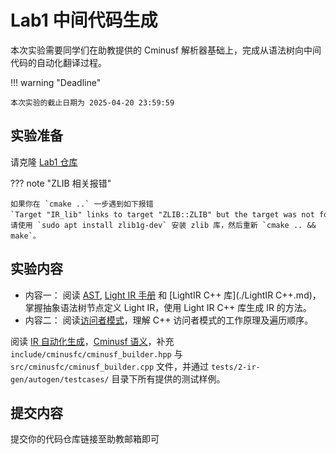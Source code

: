 

# Lab1 中间代码生成

本次实验需要同学们在助教提供的 Cminusf 解析器基础上，完成从语法树向中间代码的自动化翻译过程。

!!! warning "Deadline"

    本次实验的截止日期为 2025-04-20 23:59:59

## 实验准备

请克隆 [Lab1 仓库](https://github.com/USTC-Compiler-2025/2025ustc-compiler.git)

??? note "ZLIB 相关报错"

    如果你在 `cmake ..` 一步遇到如下报错`Target "IR_lib" links to target "ZLIB::ZLIB" but the target was not found.`，请使用 `sudo apt install zlib1g-dev` 安装 zlib 库，然后重新 `cmake .. && make`。


## 实验内容

- 内容一：
  阅读 [AST](./AST.md), [Light IR 手册](./LightIR.md) 和 [LightIR C++ 库](./LightIR C++.md)，掌握抽象语法树节点定义 Light IR，使用 Light IR C++ 库生成 IR 的方法。
- 内容二：
  阅读[访问者模式](./visitor_pattern.md)，理解 C++ 访问者模式的工作原理及遍历顺序。

阅读 [IR 自动化生成](./autogen.md)，[Cminusf 语义](./cminusf语义.md)，补充 `include/cminusfc/cminusf_builder.hpp` 与 `src/cminusfc/cminusf_builder.cpp` 文件，并通过 `tests/2-ir-gen/autogen/testcases/` 目录下所有提供的测试样例。

## 提交内容

提交你的代码仓库链接至助教邮箱即可
